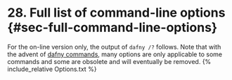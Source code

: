 # 28. Full list of command-line options {#sec-full-command-line-options} <!-- PDFOMIT -->
For the on-line version only, the output of `dafny /?` follows. Note that with the advent of [dafny commands](#sec-dafny-commands), many options are only applicable to some commands and some are obsolete and will eventually be removed. <!--PDFOMIT-->
{% include_relative Options.txt %} <!-- PDFOMIT -->
